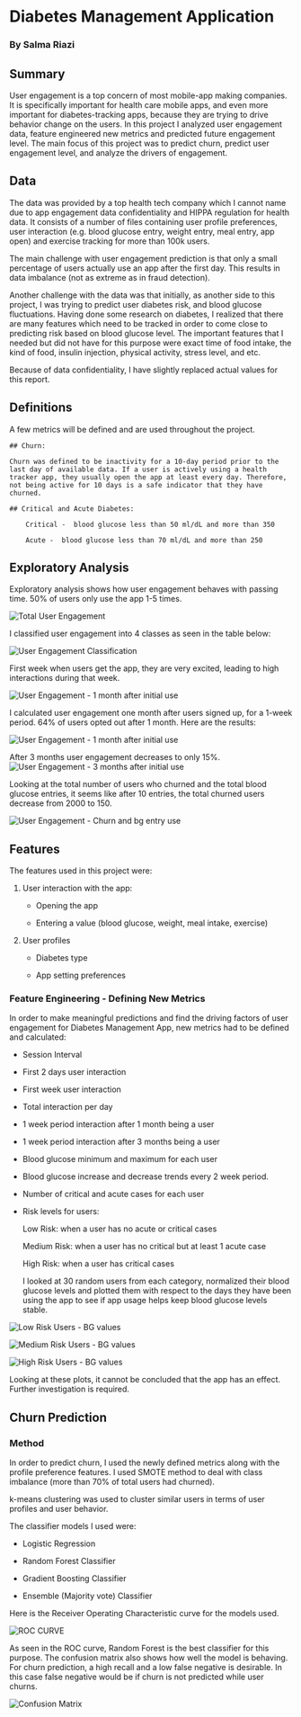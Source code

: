 # Diabetes Management Application
### By Salma Riazi

## Summary

User engagement is a top concern of most mobile-app making companies. It is specifically important for health care mobile apps, and even more important for diabetes-tracking apps, because they are trying to drive behavior change on the users. In this project I analyzed user engagement data, feature engineered new metrics
and predicted future engagement level. The main focus of this project was to predict churn, predict user engagement level, and analyze the drivers of engagement.

## Data

The data was provided by a top health tech company which I cannot name due to app engagement data confidentiality and HIPPA regulation for health data. It consists of a number of files containing user profile preferences, user interaction (e.g. blood glucose entry, weight entry, meal entry, app open) and exercise tracking for more than 100k users.

The main challenge with user engagement prediction is that only a small percentage of users actually use an app after the first day. This results in data imbalance (not as extreme as in fraud detection).

Another challenge with the data was that initially, as another side to this project, I was trying to predict user diabetes risk, and blood glucose fluctuations. Having done some research on diabetes, I realized that there are many features which  need to be tracked in order to come close to predicting risk based on blood glucose level. The important features that I needed but did not have for this purpose were exact time of food intake, the kind of food, insulin injection, physical activity, stress level, and etc.

Because of data confidentiality, I have slightly replaced actual values for this report.

## Definitions

A few metrics will be defined and are used throughout the project.

    ## Churn:

    Churn was defined to be inactivity for a 10-day period prior to the last day of available data. If a user is actively using a health tracker app, they usually open the app at least every day. Therefore, not being active for 10 days is a safe indicator that they have churned.

    ## Critical and Acute Diabetes:

        Critical -  blood glucose less than 50 ml/dL and more than 350

        Acute -  blood glucose less than 70 ml/dL and more than 250

## Exploratory Analysis

Exploratory analysis shows how user engagement behaves with passing time. 50% of users only use the app 1-5 times.

![Total User Engagement](https://github.com/salmariazi/Diabetes_Monitor/blob/master/figures/total_eng.png)


I classified user engagement into 4 classes as seen in the table below:

![User Engagement Classification](https://github.com/salmariazi/Diabetes_Monitor/blob/master/figures/class_table.png)

First week when users get the app, they are very excited, leading to high interactions during that week.

![User Engagement - 1 month after initial use](https://github.com/salmariazi/Diabetes_Monitor/blob/master/figures/first_week.png)


I calculated user engagement one month after users signed up, for a 1-week period. 64% of users opted out after 1 month. Here are the results:

![User Engagement - 1 month after initial use](https://github.com/salmariazi/Diabetes_Monitor/blob/master/figures/1month.png)


After 3 months user engagement decreases to only 15%.
![User Engagement - 3 months after initial use](https://github.com/salmariazi/Diabetes_Monitor/blob/master/figures/3months.png)


Looking at the total number of users who churned and the total blood glucose entries, it seems like after 10 entries, the total churned users decrease from 2000 to 150.

![User Engagement - Churn and bg entry use](https://github.com/salmariazi/Diabetes_Monitor/blob/master/figures/churn_bg_entr.png)

## Features

The features used in this project were:

1. User interaction with the app:

    - Opening the app

    - Entering a value (blood glucose, weight, meal intake, exercise)

2. User profiles

    - Diabetes type

    - App setting preferences

### Feature Engineering - Defining New Metrics

In order to make meaningful predictions and find the driving factors of user engagement for Diabetes Management App, new metrics had to be defined and calculated:

- Session Interval

- First 2 days user interaction

- First week user interaction

- Total interaction per day

- 1 week period interaction after 1 month being a user

- 1 week period interaction after 3 months being a user

- Blood glucose minimum and maximum for each user

- Blood glucose increase and decrease trends every 2 week period.

- Number of critical and acute cases for each user

- Risk levels for users:

    Low Risk: when a user has no acute or critical cases

    Medium Risk: when a user has no critical but at least 1 acute case

    High Risk: when a user has critical cases

    I looked at 30 random users from each category, normalized their blood glucose levels and plotted them with respect to the days they have been using the app to see if app usage helps keep blood glucose levels stable.

![Low Risk Users - BG values](https://github.com/salmariazi/Diabetes_Monitor/blob/master/figures/low.png)

![Medium Risk Users - BG values](https://github.com/salmariazi/Diabetes_Monitor/blob/master/figures/med.png)

![High Risk Users - BG values](https://github.com/salmariazi/Diabetes_Monitor/blob/master/figures/high.png)

Looking at these plots, it cannot be concluded that the app has an effect. Further investigation is required.


## Churn Prediction

### Method

In order to predict churn, I used the newly defined metrics along with the profile preference features. I used SMOTE method to deal with class imbalance (more than 70% of total users had churned).

k-means clustering was used to cluster similar users in terms of user profiles and user behavior.

The classifier models I used were:

- Logistic Regression

- Random Forest Classifier

- Gradient Boosting Classifier

- Ensemble (Majority vote) Classifier

Here is the Receiver Operating Characteristic curve for the models used.

![ROC CURVE](https://github.com/salmariazi/Diabetes_Monitor/blob/master/figures/ROC.png)

As seen in the ROC curve, Random Forest is the best classifier for this purpose. The confusion matrix also shows how well the model is behaving. For churn prediction, a high recall and a low false negative is desirable. In this case false negative would be if churn is not predicted while user churns.

![Confusion Matrix](https://github.com/salmariazi/Diabetes_Monitor/blob/master/figures/Confusion_matrix.png)
